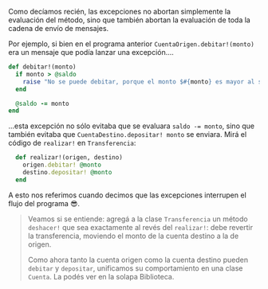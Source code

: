 Como decíamos recién, las excepciones no abortan simplemente la evaluación del método, sino que también abortan la evaluación de toda la cadena de envío de mensajes.  

Por ejemplo, si bien en el programa anterior `CuentaOrigen.debitar!(monto)` era un mensaje que podía lanzar una excepción....

```ruby
def debitar!(monto)
  if monto > @saldo
    raise "No se puede debitar, porque el monto $#{monto} es mayor al saldo $#{@saldo}"
  end

  @saldo -= monto
end
```

...esta excepción no sólo evitaba que se evaluara `saldo -= monto`, sino que también evitaba que `CuentaDestino.depositar! monto` se enviara. Mirá el código de `realizar!` en `Transferencia`:

```ruby
  def realizar!(origen, destino)
    origen.debitar! @monto
    destino.depositar! @monto
  end
```

A esto nos referimos cuando decimos que las excepciones interrupen el flujo del programa :sunglasses:.

> Veamos si se entiende: agregá a la clase `Transferencia` un método `deshacer!` que sea exactamente al revés del `realizar!`: debe revertir la transferencia, moviendo el monto de la cuenta destino a la de origen.
>
> Como ahora tanto la cuenta origen como la cuenta destino pueden `debitar` y `depositar`, unificamos su comportamiento en una clase `Cuenta`. La podés ver en la solapa Biblioteca.
